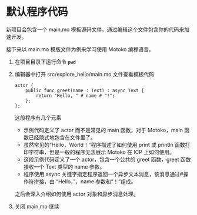 # 默认程序代码

新项目会包含一个 main.mo 模板源码文件。通过编辑这个文件包含你的代码来加速开发。

接下来以 main.mo 模版文件为例来学习使用 Motoko 编程语言。

1. 在项目目录下运行命令 **`pwd`**
2. 编辑器中打开 src/explore\_hello/main.mo 文件查看模板代码  


   ```text
   actor {
       public func greet(name : Text) : async Text {
           return "Hello, " # name # "!";
       };
   };
   ```

  
   这段程序有几个元素

   * 示例代码定义了 actor 而不是常见的 main 函数，对于 Motoko，main 函数已经隐式地包含在文件里了。
   * 虽然常见的“Hello，World！”程序描述了如何使用 print 或 println 函数打印字符串，但是一般的程序无法展示 Motoko 在 ICP 上如何使用。
   * 这段示例代码定义了一个 actor，包含一个公共的 greet 函数，greet 函数接收一个 Text 类型的 name 参数。
   * 程序使用 async 关键字指定程序返回一个异步文本消息，该消息通过\#操作符拼接，由 “Hello，”，name 参数和“！”组成。

   之后会深入介绍如何使用 actor 对象和异步消息处理。

3. 关闭 main.mo 继续

